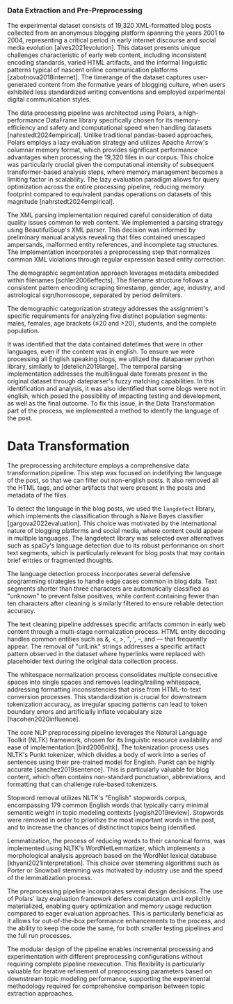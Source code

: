 ### Data Extraction and Pre-Preprocessing

The experimental dataset consists of 19,320 XML-formatted blog posts collected from an anonymous blogging platform spanning the years 2001 to 2004, representing a critical period in early internet discourse and social media evolution [alves2021evolution]. This dataset presents unique challenges characteristic of early web content, including inconsistent encoding standards, varied HTML artifacts, and the informal linguistic patterns typical of nascent online communication platforms [zabotnova2018internet]. The timerange of the dataset captures user-generated content from the formative years of blogging culture, when users exhibited less standardized writing conventions and employed experimental digital communication styles.

The data processing pipeline was architected using Polars, a high-performance DataFrame library specifically chosen for its memory-efficiency and safety and computational speed when handling datasets [nahrstedt2024empirical]. Unlike traditional pandas-based approaches, Polars employs a lazy evaluation strategy and utilizes Apache Arrow's columnar memory format, which provides significant performance advantages when processing the 19,320 files in our corpus. This choice was particularly crucial given the computational intensity of subsequent transformer-based analysis steps, where memory management becomes a limiting factor in scalability. The lazy evaluation paradigm allows for query optimization across the entire processing pipeline, reducing memory footprint compared to equivalent pandas operations on datasets of this magnitude [nahrstedt2024empirical].

The XML parsing implementation required careful consideration of data quality issues common to web content. We implemented a parsing strategy using BeautifulSoup's XML parser. This decision was informed by preliminary manual analysis revealing that files contained unescaped ampersands, malformed entity references, and incomplete tag structures. The implementation incorporates a preprocessing step that normalizes common XML violations through regular expression based entity correction.

The demographic segmentation approach leverages metadata embedded within filenames [schler2006effects]. The filename structure follows a consistent pattern encoding scraping timestamp, gender, age, industry, and astrological sign/horroscope, separated by period delimiters.

The demographic categorization strategy addresses the assignment's specific requirements for analyzing five distinct population segments: males, females, age brackets (≤20 and >20), students, and the complete population.

It was identified that the data contained datetimes that were in other languages, even if the content was in english. To ensure we were processing all English speaking blogs, we utilized the dataparser python library, similarly to [detelich2019large]. The temporal parsing implementation addresses the multilingual date formats present in the original dataset through dateparser's fuzzy matching capabilities. In this identification and analysis, it was also identified that some blogs were not in english, which posed the possibility of impacting testing and development, as well as the final outcome. To fix this issue, in the Data Transformation part of the process, we implemented a method to identify the language of the post.

# Data Transformation

The preprocessing architecture employs a comprehensive data transformation pipeline. This step was focused on indetifying the language of the post, so that we can filter out non-english posts. It also removed all the HTML tags, and other artifacts that were present in the posts and metadata of the files.

To detect the language in the blog posts, we used the `langdetect` library, which implements the  classification through a Naive Bayes classifier [gargova2022evaluation]. This choice was motivated by the international nature of blogging platforms and social media, where content could appear in multiple languages. The langdetect library was selected over alternatives such as spaCy's language detection due to its robust performance on short text segments, which is particularly relevant for blog posts that may contain brief entries or fragmented thoughts.

The language detection process incorporates several defensive programming strategies to handle edge cases common in blog data. Text segments shorter than three characters are automatically classified as "unknown" to prevent false positives, while content containing fewer than ten characters after cleaning is similarly filtered to ensure reliable detection accuracy. 

The text cleaning pipeline addresses specific artifacts common in early web content through a multi-stage normalization process. HTML entity decoding handles common entities such as &amp;, &lt;, &gt;, &quot;, &#39;, &ndash;, and &mdash; that frequently appear. The removal of "urlLink" strings addresses a specific artifact pattern observed in the dataset where hyperlinks were replaced with placeholder text during the original data collection process.

The whitespace normalization process consolidates multiple consecutive spaces into single spaces and removes leading/trailing whitespace, addressing formatting inconsistencies that arise from HTML-to-text conversion processes. This standardization is crucial for downstream tokenization accuracy, as irregular spacing patterns can lead to token boundary errors and artificially inflate vocabulary size [hacohen2020influence].

The core NLP preprocessing pipeline leverages the Natural Language Toolkit (NLTK) framework, chosen for its linguistic resource availability and ease of implementation [bird2006nltk]. The tokenization process uses NLTK's Punkt tokenizer, which divides a body of work into a series of sentences using their pre-trained model for English. Punkt can be highly accurate [sanchez2019sentence]. This is particularly valuable for blog content, which often contains non-standard punctuation, abbreviations, and formatting that can challenge rule-based tokenizers.

Stopword removal utilizes NLTK's "English" stopwords corpus, encompassing 179 common English words that typically carry minimal semantic weight in topic modeling contexts [yogish2019review]. Stopwords were removed in order to prioritize the most important words in the post, and to increase the chances of distinctinct topics being identified.

Lemmatization, the process of reducing words to their canonical forms, was implemented using NLTK's WordNetLemmatizer, which implements a morphological analysis approach based on the WordNet lexical database [khyani2021interpretation]. This choice over stemming algorithms such as Porter or Snowball stemming was motivated by industry use and the speed of the lemmatization process.

The preprocessing pipeline incorporates several design decisions. The use of Polars' lazy evaluation framework defers computation until explicitly materialized, enabling query optimization and memory usage reduction compared to eager evaluation approaches. This is particularly beneficial as it allows for out-of-the-box performance enhancements to the process, and the ability to keep the code the same, for both smaller testing pipelines and the full run processes.

The modular design of the pipeline enables incremental processing and experimentation with different preprocessing configurations without requiring complete pipeline reexecution. This flexibility is particularly valuable for iterative refinement of preprocessing parameters based on downstream topic modeling performance, supporting the experimental methodology required for comprehensive comparison between topic extraction approaches.
